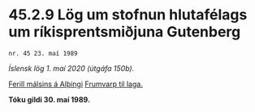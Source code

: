 # 45.2.9 Lög um stofnun hlutafélags um ríkisprentsmiðjuna Gutenberg

`nr. 45 23. maí 1989`

_Íslensk lög 1. maí 2020 (útgáfa 150b)._

[Ferill málsins á Alþingi](https://www.althingi.is/thingstorf/thingmalalistar-eftir-thingum/ferill/?ltg=111&mnr=410)
[Frumvarp til laga.](https://www.althingi.is/altext/111/s/0770.html)

**Tóku gildi 30. maí 1989.**

